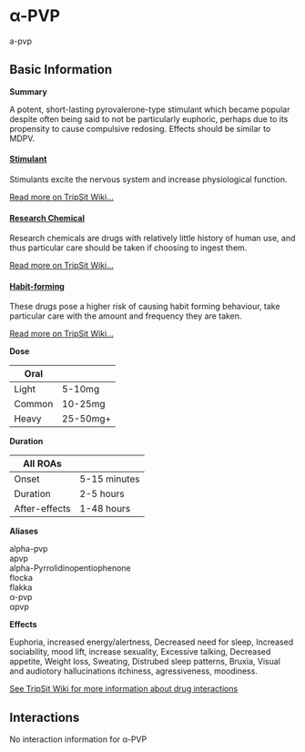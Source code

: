 # α-PVP

a-pvp

## Basic Information

**Summary**

A potent, short-lasting pyrovalerone-type stimulant which became popular despite often being said to not be particularly euphoric, perhaps due to its propensity to cause compulsive redosing. Effects should be similar to MDPV.

#### [Stimulant](/category/stimulant)

Stimulants excite the nervous system and increase physiological function.

[Read more on TripSit Wiki...](#{category.wiki})

#### [Research Chemical](/category/research-chemical)

Research chemicals are drugs with relatively little history of human use, and thus particular care should be taken if choosing to ingest them.

[Read more on TripSit Wiki...](#{category.wiki})

#### [Habit-forming](/category/habit-forming)

These drugs pose a higher risk of causing habit forming behaviour, take particular care with the amount and frequency they are taken.

[Read more on TripSit Wiki...](#{category.wiki})

**Dose**

| Oral   |          |
| ------ | -------- |
| Light  | 5-10mg   |
| Common | 10-25mg  |
| Heavy  | 25-50mg+ |

**Duration**

| All ROAs      |              |
| ------------- | ------------ |
| Onset         | 5-15 minutes |
| Duration      | 2-5 hours    |
| After-effects | 1-48 hours   |

**Aliases**

alpha-pvp  
apvp  
alpha-Pyrrolidinopentiophenone  
flocka  
flakka  
α-pvp  
αpvp  

**Effects**

Euphoria, increased energy/alertness, Decreased need for sleep, Increased sociability, mood lift, increase sexuality, Excessive talking, Decreased appetite, Weight loss, Sweating, Distrubed sleep patterns, Bruxia, Visual and audiotory hallucinations itchiness, agressiveness, moodiness.

[See TripSit Wiki for more information about drug interactions](http://combo.tripsit.me/)

## Interactions

No interaction information for α-PVP